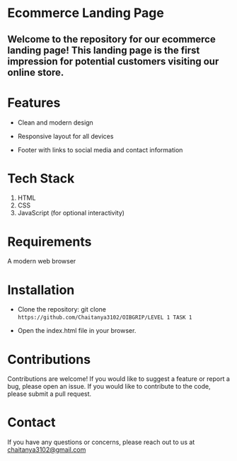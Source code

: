 # **Ecommerce Landing Page**
## Welcome to the repository for our ecommerce landing page! This landing page is the first impression for potential customers visiting our online store.

# Features
- Clean and modern design
+ Responsive layout for all devices
* Footer with links to social media and contact information
# Tech Stack
1. HTML
2. CSS
3. JavaScript (for optional interactivity)
# Requirements
 A modern web browser
# Installation
- Clone the repository: git clone ``` https://github.com/Chaitanya3102/OIBGRIP/LEVEL 1 TASK 1 ```
+ Open the index.html file in your browser.
# Contributions
Contributions are welcome! If you would like to suggest a feature or report a bug, please open an issue. If you would like to contribute to the code, please submit a pull request.

# Contact
If you have any questions or concerns, please reach out to us at chaitanya3102@gmail.com
